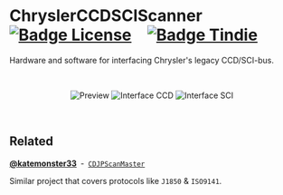 # ChryslerCCDSCIScanner [![Badge License]][License] [![Badge Tindie]][Tindie]

Hardware and software for interfacing Chrysler's legacy CCD/SCI-bus. 

<br>

<div align = center>

![Preview]
![Interface CCD]
![Interface SCI]

</div>

<br>

## Related

**[@katemonster33][Kate]** - [`CDJPScanMaster`][CDJPScanMaster]

Similar project that covers protocols like `J1850` & `ISO9141`.

<!----------------------------------------------------------------------------->

[Badge License]: https://img.shields.io/badge/License-GPLv3-blue.svg?style=for-the-badge
[Badge Tindie]: https://img.shields.io/badge/Buy_On_Tindie-17aeb9?style=for-the-badge&logo=shopify&logoColor=white

[Interface SCI]: https://chryslerccdsci.files.wordpress.com/2021/08/gui_sci-bus_pcm_table_01.png
[Interface CCD]: https://chryslerccdsci.files.wordpress.com/2021/08/gui_ccd-bus_table_01.png
[Preview]: https://chryslerccdsci.files.wordpress.com/2021/08/img_20210819_170230_02.jpg

[Tindie]: https://www.tindie.com/products/17595/

[License]: LICENSE

[CDJPScanMaster]: https://github.com/katemonster33/CDJPScanMaster
[Kate]: https://github.com/katemonster33/

